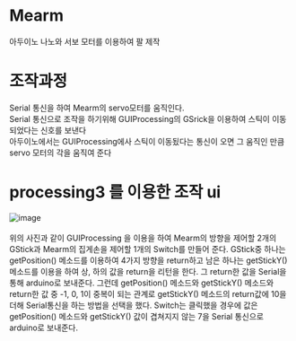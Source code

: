 # Mearm
아두이노 나노와 서보 모터를 이용하여 팔 제작

# 조작과정
  Serial 통신을 하여 Mearm의 servo모터를 움직인다.<br>
  Serial 통신으로 조작을 하기위해 GUIProcessing의 GSrick을 이용하여 스틱이 이동되었다는 신호를 보낸다<br>
  아두이노에서는 GUIProcessing에사 스틱이 이동됬다는 통신이 오면 그 움직인 만큼 servo 모터의 각을 움직여 준다

# processing3 를 이용한 조작 ui
  ![image](https://user-images.githubusercontent.com/38156821/44375160-1fc64900-a52d-11e8-9e8d-aafcafd847fb.png)
  <br><br>
  위의 사진과 같이 GUIProcessing 을 이용을 하여  Mearm의 방향을 제어할 2개의 GStick과 Mearm의 집게손을 제어할 1개의 Switch를 만들어 준다. GStick중 하나는 getPosition() 메소드를 이용하여 4가지 방향을 return하고 남은 하나는 getStickY() 메소드를 이용을 하여 상, 하의 값을 return을 리턴을 한다. 그 return한 값을 Serial을 통해 arduino로 보내준다. 그런데 getPosition() 메소드와 getStickY() 메소드와 return한 값 중 -1, 0, 1이 중복이 되는 관계로 getStickY() 메소드의 return값에 10을 더해 Serial통신을 하는 방법을 선택을 했다.
Switch는 클릭했을 경우에 값은 getPosition() 메소드와 getStickY() 값이 겹쳐지지 않는 7을 Serial 통신으로 arduino로 보내준다.
